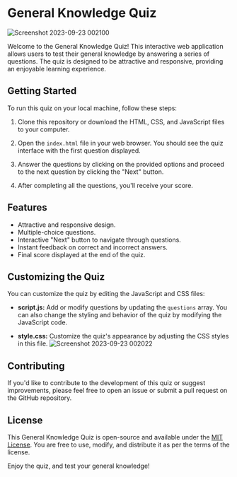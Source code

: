# General Knowledge Quiz

![Screenshot 2023-09-23 002100](https://github.com/Mayank-Garg7/QuizWeb/assets/113042462/3f4eea52-e628-4752-b3db-dcef4bc3ad99)

Welcome to the General Knowledge Quiz! This interactive web application allows users to test their general knowledge by answering a series of questions. The quiz is designed to be attractive and responsive, providing an enjoyable learning experience.

## Getting Started

To run this quiz on your local machine, follow these steps:

1. Clone this repository or download the HTML, CSS, and JavaScript files to your computer.

2. Open the `index.html` file in your web browser. You should see the quiz interface with the first question displayed.

3. Answer the questions by clicking on the provided options and proceed to the next question by clicking the "Next" button.

4. After completing all the questions, you'll receive your score.

## Features

- Attractive and responsive design.
- Multiple-choice questions.
- Interactive "Next" button to navigate through questions.
- Instant feedback on correct and incorrect answers.
- Final score displayed at the end of the quiz.

## Customizing the Quiz

You can customize the quiz by editing the JavaScript and CSS files:

- **script.js:** Add or modify questions by updating the `questions` array. You can also change the styling and behavior of the quiz by modifying the JavaScript code.

- **style.css:** Customize the quiz's appearance by adjusting the CSS styles in this file.
![Screenshot 2023-09-23 002022](https://github.com/Mayank-Garg7/QuizWeb/assets/113042462/0156cc39-ddc7-4822-baa4-882181e3ddff)

## Contributing

If you'd like to contribute to the development of this quiz or suggest improvements, please feel free to open an issue or submit a pull request on the GitHub repository.

## License

This General Knowledge Quiz is open-source and available under the [MIT License](LICENSE). You are free to use, modify, and distribute it as per the terms of the license.

Enjoy the quiz, and test your general knowledge!
